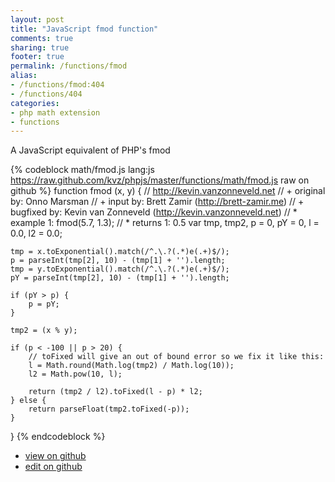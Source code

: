 ```yaml
---
layout: post
title: "JavaScript fmod function"
comments: true
sharing: true
footer: true
permalink: /functions/fmod
alias:
- /functions/fmod:404
- /functions/404
categories:
- php math extension
- functions
---
```

A JavaScript equivalent of PHP's fmod

<!-- more -->

{% codeblock math/fmod.js lang:js https://raw.github.com/kvz/phpjs/master/functions/math/fmod.js raw on github %}
function fmod (x, y) {
    // http://kevin.vanzonneveld.net
    // +   original by: Onno Marsman
    // +      input by: Brett Zamir (http://brett-zamir.me)
    // +   bugfixed by: Kevin van Zonneveld (http://kevin.vanzonneveld.net)
    // *     example 1: fmod(5.7, 1.3);
    // *     returns 1: 0.5
    var tmp, tmp2, p = 0,
        pY = 0,
        l = 0.0,
        l2 = 0.0;

    tmp = x.toExponential().match(/^.\.?(.*)e(.+)$/);
    p = parseInt(tmp[2], 10) - (tmp[1] + '').length;
    tmp = y.toExponential().match(/^.\.?(.*)e(.+)$/);
    pY = parseInt(tmp[2], 10) - (tmp[1] + '').length;

    if (pY > p) {
        p = pY;
    }

    tmp2 = (x % y);

    if (p < -100 || p > 20) {
        // toFixed will give an out of bound error so we fix it like this:
        l = Math.round(Math.log(tmp2) / Math.log(10));
        l2 = Math.pow(10, l);

        return (tmp2 / l2).toFixed(l - p) * l2;
    } else {
        return parseFloat(tmp2.toFixed(-p));
    }
}
{% endcodeblock %}

 - [view on github](https://github.com/kvz/phpjs/blob/master/functions/math/fmod.js)
 - [edit on github](https://github.com/kvz/phpjs/edit/master/functions/math/fmod.js)


